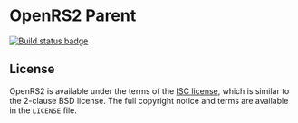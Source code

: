 # OpenRS2 Parent

[![Build status badge](https://build.openrs2.org/api/badges/openrs2/openrs2-parent/status.svg)](https://build.openrs2.org/openrs2/openrs2-parent/)

## License

OpenRS2 is available under the terms of the [ISC license][isc], which is
similar to the 2-clause BSD license. The full copyright notice and terms are
available in the `LICENSE` file.

[isc]: https://opensource.org/licenses/ISC
